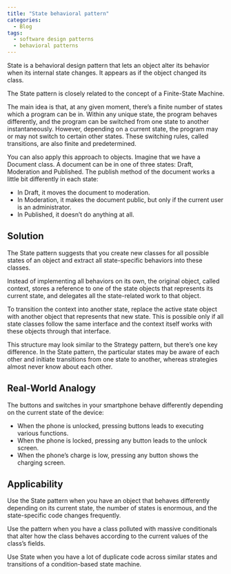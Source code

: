 ```yaml
---
title: "State behavioral pattern"
categories:
  - Blog
tags:
  - software design patterns
  - behavioral patterns
---
```


State is a behavioral design pattern that lets an object alter its behavior when its internal state changes. It appears as if the object changed its class.

The State pattern is closely related to the concept of a Finite-State Machine.

The main idea is that, at any given moment, there’s a finite number of states which a program can be in. Within any unique state, the program behaves differently, and the program can be switched from one state to another instantaneously. However, depending on a current state, the program may or may not switch to certain other states. These switching rules, called transitions, are also finite and predetermined.

You can also apply this approach to objects. Imagine that we have a Document class. A document can be in one of three states: Draft, Moderation and Published. The publish method of the document works a little bit differently in each state:
<ul>
<li>In Draft, it moves the document to moderation.</li>
<li>In Moderation, it makes the document public, but only if the current user is an administrator.</li>
<li>In Published, it doesn’t do anything at all.</li>
</ul>

<h2>Solution</h2>

The State pattern suggests that you create new classes for all possible states of an object and extract all state-specific behaviors into these classes.

Instead of implementing all behaviors on its own, the original object, called context, stores a reference to one of the state objects that represents its current state, and delegates all the state-related work to that object.

To transition the context into another state, replace the active state object with another object that represents that new state. This is possible only if all state classes follow the same interface and the context itself works with these objects through that interface.

This structure may look similar to the Strategy pattern, but there’s one key difference. In the State pattern, the particular states may be aware of each other and initiate transitions from one state to another, whereas strategies almost never know about each other.

<h2>Real-World Analogy</h2>

The buttons and switches in your smartphone behave differently depending on the current state of the device:
<ul>
<li>When the phone is unlocked, pressing buttons leads to executing various functions.</li>
<li>When the phone is locked, pressing any button leads to the unlock screen.</li>
<li>When the phone’s charge is low, pressing any button shows the charging screen.</li>
</ul>

<h2>Applicability</h2>

Use the State pattern when you have an object that behaves differently depending on its current state, the number of states is enormous, and the state-specific code changes frequently.

Use the pattern when you have a class polluted with massive conditionals that alter how the class behaves according to the current values of the class’s fields.

Use State when you have a lot of duplicate code across similar states and transitions of a condition-based state machine.
